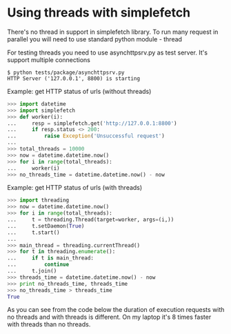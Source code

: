 # Using threads with simplefetch

There's no thread in support in simplefetch library. To run many request in parallel you will need to use 
standard python module - thread

For testing threads you need to use asynchttpsrv.py as test server. It's support multiple connections

```
$ python tests/package/asynchttpsrv.py
HTTP Server ('127.0.0.1', 8800) is starting
```

Example: get HTTP status of urls (without threads)

```python
>>> import datetime
>>> import simplefetch
>>> def worker(i):
...     resp = simplefetch.get('http://127.0.0.1:8800')
...     if resp.status <> 200:
...         raise Exception('Unsuccessful request')
...
>>> total_threads = 10000
>>> now = datetime.datetime.now()
>>> for i in range(total_threads):
...     worker(i)
>>> no_threads_time = datetime.datetime.now() - now

```

Example: get HTTP status of urls (with threads)

```python
>>> import threading
>>> now = datetime.datetime.now()
>>> for i in range(total_threads):
...     t = threading.Thread(target=worker, args=(i,))
...     t.setDaemon(True)
...     t.start()
...
>>> main_thread = threading.currentThread()
>>> for t in threading.enumerate():
...     if t is main_thread:
...         continue
...     t.join()
>>> threads_time = datetime.datetime.now() - now
>>> print no_threads_time, threads_time
>>> no_threads_time > threads_time
True

```
As you can see from the code below the duration of execution requests with no threads and 
with threads is different. On my laptop it's 8 times faster with threads than no threads.

